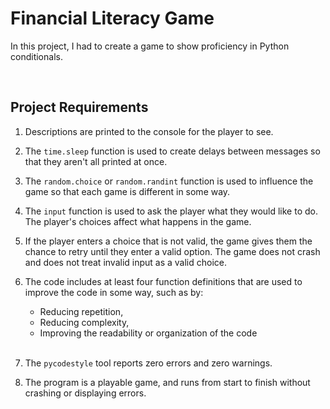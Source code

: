 # Financial Literacy Game
In this project, I had to create a game to show proficiency in Python conditionals. 
   
<br>
     
## Project Requirements
1.  Descriptions are printed to the console for the player to see.

2. The `time.sleep` function is used to create delays between messages so that they aren't all printed at once.

3. The `random.choice` or `random.randint` function is used to influence the game so that each game is different in some way.

4. The `input` function is used to ask the player what they would like to do. The player's choices affect what happens in the game.

5. If the player enters a choice that is not valid, the game gives them the chance to retry until they enter a valid option. The game does not crash and does not treat invalid input as a valid choice.

6. The code includes at least four function definitions that are used to improve the code in some way, such as by: 
    - Reducing repetition, 
    - Reducing complexity, 
    - Improving the readability or organization of the code
    <br><br>
7. The `pycodestyle` tool reports zero errors and zero warnings.

8. The program is a playable game, and runs from start to finish without crashing or displaying errors.